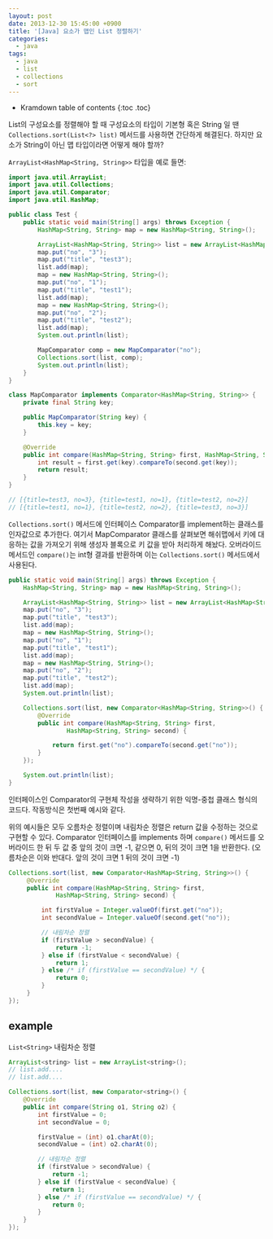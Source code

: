 ```yaml
---
layout: post
date: 2013-12-30 15:45:00 +0900
title: '[Java] 요소가 맵인 List 정렬하기'
categories:
  - java
tags:
  - java
  - list
  - collections
  - sort
---
```


* Kramdown table of contents
{:toc .toc}

List의 구성요소를 정렬해야 할 때 구성요소의 타입이 기본형 혹은 String 일 땐 `Collections.sort(List<?> list)` 메서드를 사용하면 간단하게 해결된다. 하지만 요소가 String이 아닌 맵 타입이라면 어떻게 해야 할까?

`ArrayList<HashMap<String, String>>` 타입을 예로 들면:

```java
import java.util.ArrayList;
import java.util.Collections;
import java.util.Comparator;
import java.util.HashMap;

public class Test {
    public static void main(String[] args) throws Exception {
        HashMap<String, String> map = new HashMap<String, String>();

        ArrayList<HashMap<String, String>> list = new ArrayList<HashMap<String, String>>();
        map.put("no", "3");
        map.put("title", "test3");
        list.add(map);
        map = new HashMap<String, String>();
        map.put("no", "1");
        map.put("title", "test1");
        list.add(map);
        map = new HashMap<String, String>();
        map.put("no", "2");
        map.put("title", "test2");
        list.add(map);
        System.out.println(list);

        MapComparator comp = new MapComparator("no");
        Collections.sort(list, comp);
        System.out.println(list);
    }
}

class MapComparator implements Comparator<HashMap<String, String>> {
    private final String key;

    public MapComparator(String key) {
        this.key = key;
    }

    @Override
    public int compare(HashMap<String, String> first, HashMap<String, String> second) {
        int result = first.get(key).compareTo(second.get(key));
        return result;
    }
}

// [{title=test3, no=3}, {title=test1, no=1}, {title=test2, no=2}]
// [{title=test1, no=1}, {title=test2, no=2}, {title=test3, no=3}]
```

`Collections.sort()` 메서드에 인터페이스 Comparator를 implement하는 클래스를 인자값으로 추가한다. 여기서 MapComparator 클래스를 살펴보면 해쉬맵에서 키에 대응하는 값을 가져오기 위해 생성자 블록으로 키 값을 받아 처리하게 해놨다. 오버라이드 메서드인 `compare()`는 int형 결과를 반환하며 이는 `Collections.sort()` 메서드에서 사용된다.

```java
public static void main(String[] args) throws Exception {
    HashMap<String, String> map = new HashMap<String, String>();

    ArrayList<HashMap<String, String>> list = new ArrayList<HashMap<String, String>>();
    map.put("no", "3");
    map.put("title", "test3");
    list.add(map);
    map = new HashMap<String, String>();
    map.put("no", "1");
    map.put("title", "test1");
    list.add(map);
    map = new HashMap<String, String>();
    map.put("no", "2");
    map.put("title", "test2");
    list.add(map);
    System.out.println(list);

    Collections.sort(list, new Comparator<HashMap<String, String>>() {
        @Override
        public int compare(HashMap<String, String> first,
                HashMap<String, String> second) {

            return first.get("no").compareTo(second.get("no"));
        }
    });

    System.out.println(list);
}
```

인터페이스인 Comparator의 구현체 작성을 생략하기 위한 익명-중첩 클래스 형식의 코드다. 작동방식은 첫번째 예시와 같다.

위의 예시들은 모두 오름차순 정렬이며 내림차순 정렬은 return 값을 수정하는 것으로 구현할 수 있다. Comparator 인터페이스를 implements 하며 `compare()` 메서드를 오버라이드 한 뒤  두 값 중 앞의 것이 크면 -1, 같으면 0, 뒤의 것이 크면 1을 반환한다. (오름차순은 이와 반대다. 앞의 것이 크면 1 뒤의 것이 크면 -1)

```java
Collections.sort(list, new Comparator<HashMap<String, String>>() {
     @Override
     public int compare(HashMap<String, String> first,
             HashMap<String, String> second) {

         int firstValue = Integer.valueOf(first.get("no"));
         int secondValue = Integer.valueOf(second.get("no"));

         // 내림차순 정렬
         if (firstValue > secondValue) {
             return -1;
         } else if (firstValue < secondValue) {
             return 1;
         } else /* if (firstValue == secondValue) */ {
             return 0;
         }
     }
});
```

## example

`List<String>` 내림차순 정렬

```java
ArrayList<string> list = new ArrayList<string>();
// list.add....
// list.add....

Collections.sort(list, new Comparator<string>() {
    @Override
    public int compare(String o1, String o2) {
        int firstValue = 0;
        int secondValue = 0;

        firstValue = (int) o1.charAt(0);
        secondValue = (int) o2.charAt(0);

        // 내림차순 정렬
        if (firstValue > secondValue) {
            return -1;
        } else if (firstValue < secondValue) {
            return 1;
        } else /* if (firstValue == secondValue) */ {
            return 0;
        }
    }
});
```
